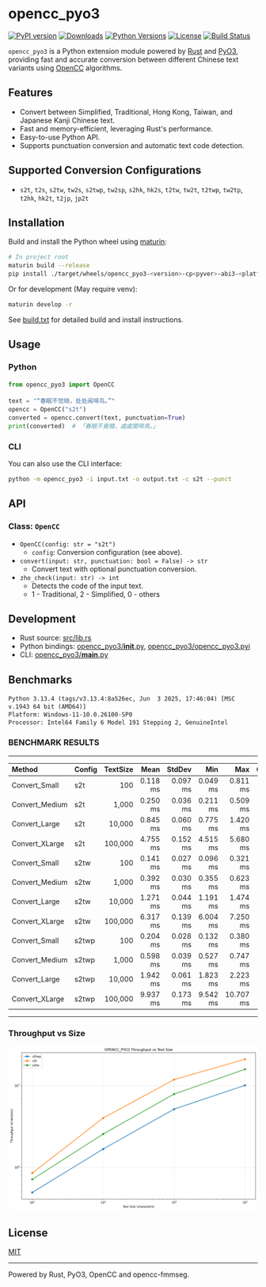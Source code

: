 # opencc_pyo3
[![PyPI version](https://img.shields.io/pypi/v/opencc-pyo3.svg)](https://pypi.org/project/opencc-pyo3/)
[![Downloads](https://pepy.tech/badge/opencc-pyo3)](https://pepy.tech/project/opencc-pyo3)
[![Python Versions](https://img.shields.io/pypi/pyversions/opencc-pyo3.svg)](https://pypi.org/project/opencc-pyo3/)
[![License](https://img.shields.io/github/license/laisuk/opencc_pyo3)](https://github.com/laisuk/opencc_pyo3/blob/main/LICENSE)
[![Build Status](https://github.com/laisuk/opencc_pyo3/actions/workflows/build.yml/badge.svg)](https://github.com/laisuk/opencc_pyo3/actions/workflows/build.yml)

`opencc_pyo3` is a Python extension module powered by [Rust](https://www.rust-lang.org/) and [PyO3](https://pyo3.rs/), providing fast and accurate conversion between different Chinese text variants using [OpenCC](https://github.com/BYVoid/OpenCC) algorithms.

## Features

- Convert between Simplified, Traditional, Hong Kong, Taiwan, and Japanese Kanji Chinese text.
- Fast and memory-efficient, leveraging Rust's performance.
- Easy-to-use Python API.
- Supports punctuation conversion and automatic text code detection.

## Supported Conversion Configurations

- `s2t`, `t2s`, `s2tw`, `tw2s`, `s2twp`, `tw2sp`, `s2hk`, `hk2s`, `t2tw`, `tw2t`, `t2twp`, `tw2tp`, `t2hk`, `hk2t`, `t2jp`, `jp2t`

## Installation

Build and install the Python wheel using [maturin](https://github.com/PyO3/maturin):

```sh
# In project root
maturin build --release
pip install ./target/wheels/opencc_pyo3-<version>-cp<pyver>-abi3-<platform>.whl
```

Or for development (May require venv):

```sh
maturin develop -r
```

See [build.txt](https://github.com/laisuk/opencc_pyo3/blob/master/build.txt) for detailed build and install instructions.

## Usage

### Python

```python
from opencc_pyo3 import OpenCC

text = "“春眠不觉晓，处处闻啼鸟。”"
opencc = OpenCC("s2t")
converted = opencc.convert(text, punctuation=True)
print(converted)  # 「春眠不覺曉，處處聞啼鳥。」
```

### CLI

You can also use the CLI interface:

```sh
python -m opencc_pyo3 -i input.txt -o output.txt -c s2t --punct
```

## API

### Class: `OpenCC`

- `OpenCC(config: str = "s2t")`
    - `config`: Conversion configuration (see above).
- `convert(input: str, punctuation: bool = False) -> str`
    - Convert text with optional punctuation conversion.
- `zho_check(input: str) -> int`
    - Detects the code of the input text.
    - 1 - Traditional, 2 - Simplified, 0 - others

## Development

- Rust source: [src/lib.rs](https://github.com/laisuk/opencc_pyo3/blob/master/src/lib.rs)
- Python bindings: [opencc_pyo3/__init__.py](https://github.com/laisuk/opencc_pyo3/blob/master/opencc_pyo3/__init__.py), [opencc_pyo3/opencc_pyo3.pyi](https://github.com/laisuk/opencc_pyo3/blob/master/opencc_pyo3/opencc_pyo3.pyi)
- CLI: [opencc_pyo3/__main__.py](https://github.com/laisuk/opencc_pyo3/blob/master/opencc_pyo3/__main__.py)

## Benchmarks

```
Python 3.13.4 (tags/v3.13.4:8a526ec, Jun  3 2025, 17:46:04) [MSC v.1943 64 bit (AMD64)]
Platform: Windows-11-10.0.26100-SP0
Processor: Intel64 Family 6 Model 191 Stepping 2, GenuineIntel
```

### BENCHMARK RESULTS

---

| Method            | Config  | TextSize |      Mean |    StdDev |       Min |       Max | Ops/sec |  Chars/sec |
|:------------------|:--------|---------:|----------:|----------:|----------:|----------:|--------:|-----------:|
| Convert_Small     | s2t     |      100 |  0.118 ms |  0.097 ms |  0.049 ms |  0.811 ms |   8,499 |    849,910 |
| Convert_Medium    | s2t     |    1,000 |  0.250 ms |  0.036 ms |  0.211 ms |  0.509 ms |   4,004 |  4,003,531 |
| Convert_Large     | s2t     |   10,000 |  0.845 ms |  0.060 ms |  0.775 ms |  1.420 ms |   1,184 | 11,835,419 |
| Convert_XLarge    | s2t     |  100,000 |  4.755 ms |  0.152 ms |  4.515 ms |  5.680 ms |     210 | 21,030,543 |
| Convert_Small     | s2tw    |      100 |  0.141 ms |  0.027 ms |  0.096 ms |  0.321 ms |   7,111 |    711,093 |
| Convert_Medium    | s2tw    |    1,000 |  0.392 ms |  0.030 ms |  0.355 ms |  0.623 ms |   2,552 |  2,552,127 |
| Convert_Large     | s2tw    |   10,000 |  1.271 ms |  0.044 ms |  1.191 ms |  1.474 ms |     787 |  7,869,452 |
| Convert_XLarge    | s2tw    |  100,000 |  6.317 ms |  0.139 ms |  6.004 ms |  7.250 ms |     158 | 15,831,322 |
| Convert_Small     | s2twp   |      100 |  0.204 ms |  0.028 ms |  0.132 ms |  0.380 ms |   4,911 |    491,118 |
| Convert_Medium    | s2twp   |    1,000 |  0.598 ms |  0.039 ms |  0.527 ms |  0.747 ms |   1,671 |  1,671,296 |
| Convert_Large     | s2twp   |   10,000 |  1.942 ms |  0.061 ms |  1.823 ms |  2.223 ms |     515 |  5,149,357 |
| Convert_XLarge    | s2twp   |  100,000 |  9.937 ms |  0.173 ms |  9.542 ms | 10.707 ms |     101 | 10,063,174 |

---

### Throughput vs Size

![ThroughputVsSizeChart](https://github.com/laisuk/opencc_pyo3/blob/master/assets/throughput_vs_size.png)

## License

[MIT](https://github.com/laisuk/opencc_pyo3/blob/master/LICENSE)

---

Powered by Rust, PyO3, OpenCC and opencc-fmmseg.